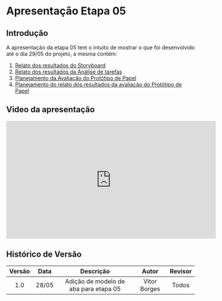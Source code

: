 # Apresentação Etapa 05

## Introdução

<p align="justify">
A apresentação da etapa 05 tem o intuito de mostrar o que foi desenvolvido até o dia 29/05 do projeto, a mesma contém:
</p>

1. <a href="https://github.com/Interacao-Humano-Computador/2023.1-Agiel/blob/main/docs/desenvolvimento/storyboard/relatos_storyboard.md">Relato dos resultados do Storyboard</a>
2. <a href="https://github.com/Interacao-Humano-Computador/2023.1-Agiel/blob/main/docs/desenvolvimento/tarefas/relatos_analise_tarefas.md">Relato dos resultados da Análise de tarefas</a>
3. <a href="https://github.com/Interacao-Humano-Computador/2023.1-Agiel/blob/main/docs/desenvolvimento/prot%C3%B3tipo_de_papel/planejamento_da_avalia%C3%A7%C3%A3o_do_prot%C3%B3tipo_de_papel.md">Planejamento da Avaliação do Protótipo de Papel</a>
4. <a href="https://github.com/Interacao-Humano-Computador/2023.1-Agiel/blob/main/docs/desenvolvimento/prot%C3%B3tipo_de_papel/planejamento_relato_resultado_prototipo_papel.md">Planejamento do relato dos resultados da avaliação do Protótipo de Papel</a>

## Video da apresentação
<iframe width="560" height="315" src="https://www.youtube.com/embed/2ZNzqNc-eK8" title="YouTube video player" frameborder="0" allow="accelerometer; autoplay; clipboard-write; encrypted-media; gyroscope; picture-in-picture; web-share" allowfullscreen></iframe>

## Histórico de Versão

| Versão | Data  |            Descrição              |     Autor      |    Revisor    |
|:------:|:-----:|:---------------------------------:|:--------------:|:-------------:|
|  1.0   | 28/05 | Adição de modelo de aba para etapa 05 | Vitor Borges | Todos|